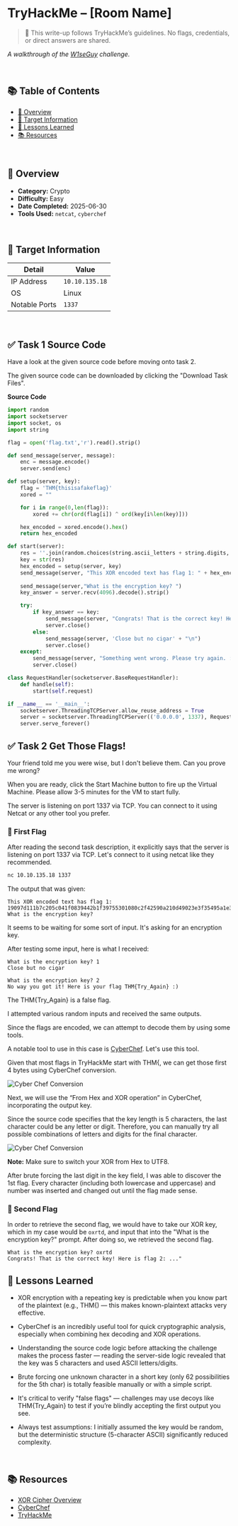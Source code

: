 # TryHackMe – [Room Name]

> 🚫 This write-up follows TryHackMe’s guidelines. No flags, credentials, or direct answers are shared.

_A walkthrough of the [W1seGuy](https://tryhackme.com/room/w1seguy) challenge._

<br>

## 📚 Table of Contents
- [🧠 Overview](#-overview)
- [📡 Target Information](#-target-information)
- [🧠 Lessons Learned](#-lessons-learned)
- [📚 Resources](#-resources)

<br>

## 🧠 Overview
- **Category:** Crypto
- **Difficulty:** Easy
- **Date Completed:** 2025-06-30
- **Tools Used:** `netcat`, `cyberchef`

<br>

## 📡 Target Information
| Detail         | Value          |
|----------------|----------------|
| IP Address     | `10.10.135.18`    |
| OS             | Linux |
| Notable Ports  | `1337` |

<br>

## ✅ Task 1 Source Code

Have a look at the given source code before moving onto task 2.

The given source code can be downloaded by clicking the "Download Task Files".

**Source Code**
``` python
import random
import socketserver 
import socket, os
import string

flag = open('flag.txt','r').read().strip()

def send_message(server, message):
    enc = message.encode()
    server.send(enc)

def setup(server, key):
    flag = 'THM{thisisafakeflag}' 
    xored = ""

    for i in range(0,len(flag)):
        xored += chr(ord(flag[i]) ^ ord(key[i%len(key)]))

    hex_encoded = xored.encode().hex()
    return hex_encoded

def start(server):                                                                                                                                         
    res = ''.join(random.choices(string.ascii_letters + string.digits, k=5))                                                                               
    key = str(res)                                                                                                                                         
    hex_encoded = setup(server, key)
    send_message(server, "This XOR encoded text has flag 1: " + hex_encoded + "\n")
    
    send_message(server,"What is the encryption key? ")
    key_answer = server.recv(4096).decode().strip()

    try:
        if key_answer == key:
            send_message(server, "Congrats! That is the correct key! Here is flag 2: " + flag + "\n")
            server.close()
        else:
            send_message(server, 'Close but no cigar' + "\n")
            server.close()
    except:
        send_message(server, "Something went wrong. Please try again. :)\n")
        server.close()

class RequestHandler(socketserver.BaseRequestHandler):
    def handle(self):
        start(self.request)

if __name__ == '__main__':
    socketserver.ThreadingTCPServer.allow_reuse_address = True
    server = socketserver.ThreadingTCPServer(('0.0.0.0', 1337), RequestHandler)
    server.serve_forever()

```

## ✅ Task 2 Get Those Flags!

Your friend told me you were wise, but I don't believe them. Can you prove me wrong?

When you are ready, click the Start Machine button to fire up the Virtual Machine. Please allow 3-5 minutes for the VM to start fully.

The server is listening on port 1337 via TCP. You can connect to it using Netcat or any other tool you prefer.

### 🚩 First Flag

After reading the second task description, it explicitly says that the server is listening on port 1337 via TCP. Let's connect to it using netcat like they recommended.

```bash
nc 10.10.135.18 1337
```
The output that was given:

```
This XOR encoded text has flag 1: 19097d111b7c205c041f0839442b1f39755301080c2f42590a210d49023e3f35495a1e3f397f1816
What is the encryption key? 
```
It seems to be waiting for some sort of input. It's asking for an encryption key.

After testing some input, here is what I received:

```
What is the encryption key? 1
Close but no cigar
```
```
What is the encryption key? 2
No way you got it! Here is your flag THM{Try_Again} :)
```
The THM{Try_Again} is a false flag.

I attempted various random inputs and received the same outputs.

Since the flags are encoded, we can attempt to decode them by using some tools.

A notable tool to use in this case is [CyberChef](https://gchq.github.io/CyberChef/). Let's use this tool.

Given that most flags in TryHackMe start with THM{, we can get those first 4 bytes using CyberChef conversion.

![Cyber Chef Conversion](https://miro.medium.com/v2/resize:fit:720/format:webp/1*rm3gSM-nbghhKSz6TuYm_g.png)

Next, we will use the “From Hex and XOR operation” in CyberChef, incorporating the output key.

Since the source code specifies that the key length is 5 characters, the last character could be any letter or digit. Therefore, you can manually try all possible combinations of letters and digits for the final character.

![Cyber Chef Conversion](https://miro.medium.com/v2/resize:fit:720/format:webp/1*Gm3nA7GrL3gFMCM39wIUhQ.png)

**Note:** Make sure to switch your XOR from Hex to UTF8.

After brute forcing the last digit in the key field, I was able to discover the 1st flag. Every character (including both lowercase and uppercase) and number was inserted and changed out until the flag made sense.

### 🚩 Second Flag

In order to retrieve the second flag, we would have to take our XOR key, which in my case would be `oxrtd`, and input that into the "What is the encryption key?" prompt. After doing so, we retrieved the second flag.

```
What is the encryption key? oxrtd
Congrats! That is the correct key! Here is flag 2: ..."
```

## 🧠 Lessons Learned

- XOR encryption with a repeating key is predictable when you know part of the plaintext (e.g., THM{) — this makes known-plaintext attacks very effective.

- CyberChef is an incredibly useful tool for quick cryptographic analysis, especially when combining hex decoding and XOR operations.

- Understanding the source code logic before attacking the challenge makes the process faster — reading the server-side logic revealed that the key was 5 characters and used ASCII letters/digits.

- Brute forcing one unknown character in a short key (only 62 possibilities for the 5th char) is totally feasible manually or with a simple script.

- It's critical to verify "false flags" — challenges may use decoys like THM{Try_Again} to test if you’re blindly accepting the first output you see.

- Always test assumptions: I initially assumed the key would be random, but the deterministic structure (5-character ASCII) significantly reduced complexity.

<br>

## 📚 Resources

- [XOR Cipher Overview](https://en.wikipedia.org/wiki/XOR_cipher)
- [CyberChef](https://gchq.github.io/CyberChef/)
- [TryHackMe](https://tryhackme.com)
